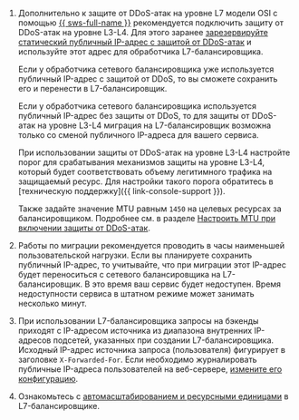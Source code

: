 1. Дополнительно к защите от DDoS-атак на уровне L7 модели OSI с помощью [{{ sws-full-name }}](../../../smartwebsecurity/) рекомендуется подключить защиту от DDoS-атак на уровне L3-L4. Для этого заранее [зарезервируйте статический публичный IP-адрес с защитой от DDoS-атак](../../../vpc/operations/enable-ddos-protection.md#enable-on-reservation) и используйте этот адрес для обработчика L7-балансировщика.

    Если у обработчика сетевого балансировщика уже используется публичный IP-адрес с защитой от DDoS, то вы сможете сохранить его и перенести в L7-балансировщик.

    Если у обработчика сетевого балансировщика используется публичный IP-адрес без защиты от DDoS, то для защиты от DDoS-атак на уровне L3-L4 миграция на L7-балансировщик возможна только со сменой публичного IP-адреса для вашего сервиса.

    При использовании защиты от DDoS-атак на уровне L3-L4 настройте порог для срабатывания механизмов защиты на уровне L3-L4, который будет соответствовать объему легитимного трафика на защищаемый ресурс. Для настройки такого порога обратитесь в [техническую поддержку]({{ link-console-support }}).

    Также задайте значение MTU равным `1450` на целевых ресурсах за балансировщиком. Подробнее см. в разделе [Настроить MTU при включении защиты от DDoS-атак](../../../vpc/operations/adjust-mtu-ddos-protection.md).

1. Работы по миграции рекомендуется проводить в часы наименьшей пользовательской нагрузки. Если вы планируете сохранить публичный IP-адрес, то учитывайте, что при миграции этот IP-адрес будет переноситься с сетевого балансировщика на L7-балансировщик. В это время ваш сервис будет недоступен. Время недоступности сервиса в штатном режиме может занимать несколько минут.

1. При использовании L7-балансировщика запросы на бэкенды приходят с IP-адресом источника из диапазона внутренних IP-адресов подсетей, указанных при создании L7-балансировщика. Исходный IP-адрес источника запроса (пользователя) фигурирует в заголовке `X-Forwarded-For`. Если необходимо журналировать публичные IP-адреса пользователей на веб-сервере, [измените его конфигурацию](../../../troubleshooting/application-load-balancer/how-to/getting-external-src-ip-in-x-forwarded-for-headers.md).

1. Ознакомьтесь с [автомасштабированием и ресурсными единицами](../../../application-load-balancer/concepts/application-load-balancer.md#lcu-scaling) в L7-балансировщике.
